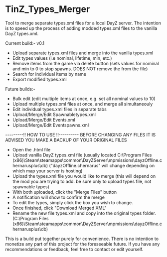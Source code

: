 # TinZ_Types_Merger
Tool to merge separate types.xml files for a local DayZ server. The intention is to speed up the process of adding modded types.xml files to the vanilla DayZ types.xml.

Current build:- v0.1

- Upload separate types.xml files and merge into the vanilla types.xml
- Edit types values (i.e nominal, lifetime, min, etc.)
- Remove items from the game via delete button (sets values for nominal and min to 0 to stop spawns. DOES NOT remove the <type> from the file)
- Search for individual items by name
- Export modified types.xml

Future builds:-

- Bulk edit (edit multiple items at once, e.g. set all nominal values to 10)
- Upload multiple types.xml files at once, and merge all simultaneouly
- Edit individual types.xml files in separate tabs
- Upload/Merge/Edit Spawnabletypes.xml
- Upload/Merge/Edit Events.xml
- Upload/Merge/Edit Eventspawns.xml


---------!! HOW TO USE !!----------
BEFORE CHANGING ANY FILES IT IS ADVISED YOU MAKE A BACKUP OF YOUR ORIGINAL FILES

- Open the .html file
- Upload vanilla DayZ types.xml file
  (usually located C:\Program Files (x86)\Steam\steamapps\common\DayZServer\mpmissions\dayzOffline.chernarusplus\db)
  ("dayzOffline.chernarus" will change depending on which map your server is hosting)
- Upload the types.xml file you would like to merge
  (this will depend on the mod you are trying to add. be sure only to upload types file, not spawnable types)
- With both uploaded, click the "Merge Files" button
- A notification will show to confirm the merge
- To edit the types, simply click the box you wish to change.
- Once finished, click "Download Merged XML"
- Rename the new file types.xml and copy into the original types folder.
  (C:\Program Files (x86)\Steam\steamapps\common\DayZServer\mpmissions\dayzOffline.chernarusplus\db)



This is a build put together purely for convenience. There is no intention to monetize any part of this project for the foreseeable future. 
If you have any recommendations or feedback, feel free to contact or edit yourself. 


